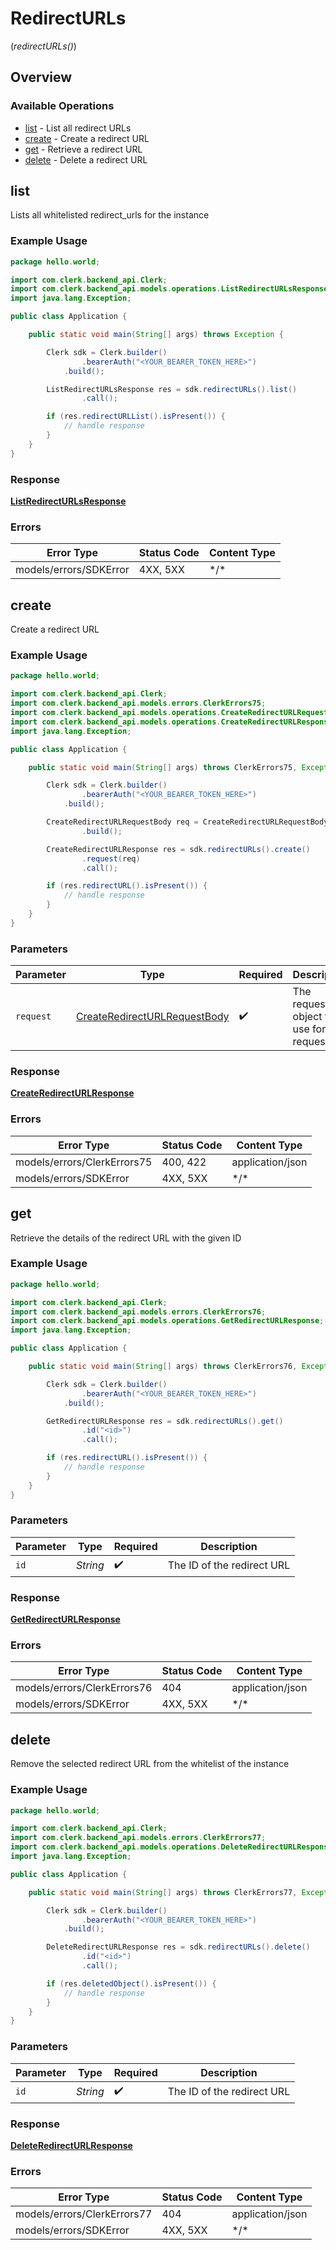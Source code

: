 # RedirectURLs
(*redirectURLs()*)

## Overview

### Available Operations

* [list](#list) - List all redirect URLs
* [create](#create) - Create a redirect URL
* [get](#get) - Retrieve a redirect URL
* [delete](#delete) - Delete a redirect URL

## list

Lists all whitelisted redirect_urls for the instance

### Example Usage

```java
package hello.world;

import com.clerk.backend_api.Clerk;
import com.clerk.backend_api.models.operations.ListRedirectURLsResponse;
import java.lang.Exception;

public class Application {

    public static void main(String[] args) throws Exception {

        Clerk sdk = Clerk.builder()
                .bearerAuth("<YOUR_BEARER_TOKEN_HERE>")
            .build();

        ListRedirectURLsResponse res = sdk.redirectURLs().list()
                .call();

        if (res.redirectURLList().isPresent()) {
            // handle response
        }
    }
}
```

### Response

**[ListRedirectURLsResponse](../../models/operations/ListRedirectURLsResponse.md)**

### Errors

| Error Type             | Status Code            | Content Type           |
| ---------------------- | ---------------------- | ---------------------- |
| models/errors/SDKError | 4XX, 5XX               | \*/\*                  |

## create

Create a redirect URL

### Example Usage

```java
package hello.world;

import com.clerk.backend_api.Clerk;
import com.clerk.backend_api.models.errors.ClerkErrors75;
import com.clerk.backend_api.models.operations.CreateRedirectURLRequestBody;
import com.clerk.backend_api.models.operations.CreateRedirectURLResponse;
import java.lang.Exception;

public class Application {

    public static void main(String[] args) throws ClerkErrors75, Exception {

        Clerk sdk = Clerk.builder()
                .bearerAuth("<YOUR_BEARER_TOKEN_HERE>")
            .build();

        CreateRedirectURLRequestBody req = CreateRedirectURLRequestBody.builder()
                .build();

        CreateRedirectURLResponse res = sdk.redirectURLs().create()
                .request(req)
                .call();

        if (res.redirectURL().isPresent()) {
            // handle response
        }
    }
}
```

### Parameters

| Parameter                                                                               | Type                                                                                    | Required                                                                                | Description                                                                             |
| --------------------------------------------------------------------------------------- | --------------------------------------------------------------------------------------- | --------------------------------------------------------------------------------------- | --------------------------------------------------------------------------------------- |
| `request`                                                                               | [CreateRedirectURLRequestBody](../../models/operations/CreateRedirectURLRequestBody.md) | :heavy_check_mark:                                                                      | The request object to use for the request.                                              |

### Response

**[CreateRedirectURLResponse](../../models/operations/CreateRedirectURLResponse.md)**

### Errors

| Error Type                  | Status Code                 | Content Type                |
| --------------------------- | --------------------------- | --------------------------- |
| models/errors/ClerkErrors75 | 400, 422                    | application/json            |
| models/errors/SDKError      | 4XX, 5XX                    | \*/\*                       |

## get

Retrieve the details of the redirect URL with the given ID

### Example Usage

```java
package hello.world;

import com.clerk.backend_api.Clerk;
import com.clerk.backend_api.models.errors.ClerkErrors76;
import com.clerk.backend_api.models.operations.GetRedirectURLResponse;
import java.lang.Exception;

public class Application {

    public static void main(String[] args) throws ClerkErrors76, Exception {

        Clerk sdk = Clerk.builder()
                .bearerAuth("<YOUR_BEARER_TOKEN_HERE>")
            .build();

        GetRedirectURLResponse res = sdk.redirectURLs().get()
                .id("<id>")
                .call();

        if (res.redirectURL().isPresent()) {
            // handle response
        }
    }
}
```

### Parameters

| Parameter                  | Type                       | Required                   | Description                |
| -------------------------- | -------------------------- | -------------------------- | -------------------------- |
| `id`                       | *String*                   | :heavy_check_mark:         | The ID of the redirect URL |

### Response

**[GetRedirectURLResponse](../../models/operations/GetRedirectURLResponse.md)**

### Errors

| Error Type                  | Status Code                 | Content Type                |
| --------------------------- | --------------------------- | --------------------------- |
| models/errors/ClerkErrors76 | 404                         | application/json            |
| models/errors/SDKError      | 4XX, 5XX                    | \*/\*                       |

## delete

Remove the selected redirect URL from the whitelist of the instance

### Example Usage

```java
package hello.world;

import com.clerk.backend_api.Clerk;
import com.clerk.backend_api.models.errors.ClerkErrors77;
import com.clerk.backend_api.models.operations.DeleteRedirectURLResponse;
import java.lang.Exception;

public class Application {

    public static void main(String[] args) throws ClerkErrors77, Exception {

        Clerk sdk = Clerk.builder()
                .bearerAuth("<YOUR_BEARER_TOKEN_HERE>")
            .build();

        DeleteRedirectURLResponse res = sdk.redirectURLs().delete()
                .id("<id>")
                .call();

        if (res.deletedObject().isPresent()) {
            // handle response
        }
    }
}
```

### Parameters

| Parameter                  | Type                       | Required                   | Description                |
| -------------------------- | -------------------------- | -------------------------- | -------------------------- |
| `id`                       | *String*                   | :heavy_check_mark:         | The ID of the redirect URL |

### Response

**[DeleteRedirectURLResponse](../../models/operations/DeleteRedirectURLResponse.md)**

### Errors

| Error Type                  | Status Code                 | Content Type                |
| --------------------------- | --------------------------- | --------------------------- |
| models/errors/ClerkErrors77 | 404                         | application/json            |
| models/errors/SDKError      | 4XX, 5XX                    | \*/\*                       |